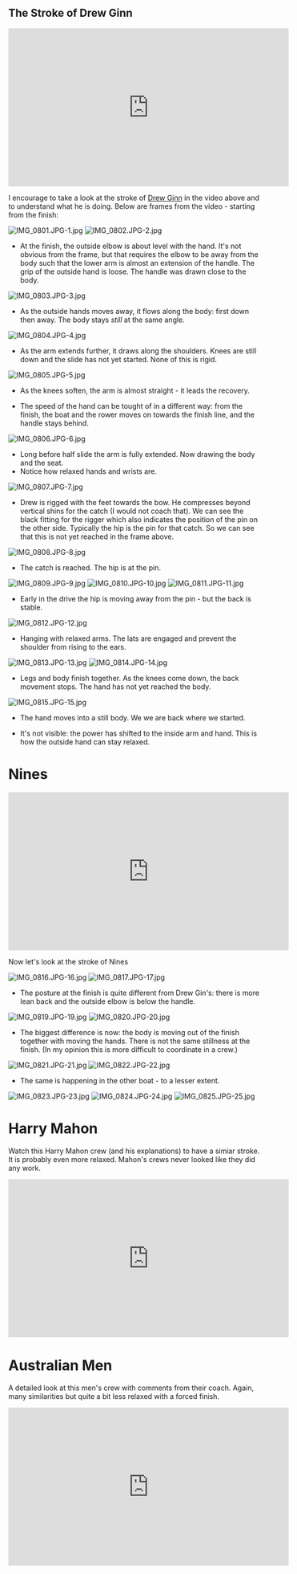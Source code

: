 
## The Stroke of Drew Ginn

<iframe width="560" height="315" src="https://www.youtube.com/embed/BfpL_Ll9AjE?si=NV40hu5Tl4Onmh8r" title="YouTube video player" frameborder="0" allow="accelerometer; autoplay; clipboard-write; encrypted-media; gyroscope; picture-in-picture; web-share" allowfullscreen></iframe>

I encourage to take a look at the stroke of 
[Drew Ginn](https://en.wikipedia.org/wiki/Drew_Ginn)
in the video above and to understand what he is doing. Below are frames
from the video - starting from the finish:

![IMG_0801.JPG-1.jpg](IMG_0801.JPG-1.jpg)
![IMG_0802.JPG-2.jpg](IMG_0802.JPG-2.jpg)

* At the finish, the outside elbow is about level with the hand. It's
  not obvious from the frame, but that requires the elbow to be away
from the body such that the lower arm is almost an extension of the
handle. The grip of the outside hand is loose. The handle was drawn
close to the body.


![IMG_0803.JPG-3.jpg](IMG_0803.JPG-3.jpg)

* As the outside hands moves away, it flows along the body: first down
  then away. The body stays *still* at the same angle.

![IMG_0804.JPG-4.jpg](IMG_0804.JPG-4.jpg)

* As the arm extends further, it draws along the shoulders. Knees are
  still down and the slide has not yet started. None of this is rigid.

![IMG_0805.JPG-5.jpg](IMG_0805.JPG-5.jpg)

* As the knees soften, the arm is almost straight - it leads the
  recovery.

* The speed of the hand can be tought of in a different way: from the
finish, the boat and the rower moves on towards the finish line, and the
handle stays behind.

![IMG_0806.JPG-6.jpg](IMG_0806.JPG-6.jpg)

* Long before half slide the arm is fully extended. Now drawing the body
and the seat.
* Notice how relaxed hands and wrists are.

![IMG_0807.JPG-7.jpg](IMG_0807.JPG-7.jpg)

* Drew is rigged with the feet towards the bow. He compresses beyond
  vertical shins for the catch (I would not coach that). We can see the
black fitting for the rigger which also indicates the position of the
pin on the other side. Typically the hip is the pin for that catch. So
we can see that this is not yet reached in the frame above.

![IMG_0808.JPG-8.jpg](IMG_0808.JPG-8.jpg)

* The catch is reached. The hip is at the pin.

![IMG_0809.JPG-9.jpg](IMG_0809.JPG-9.jpg)
![IMG_0810.JPG-10.jpg](IMG_0810.JPG-10.jpg)
![IMG_0811.JPG-11.jpg](IMG_0811.JPG-11.jpg)

* Early in the drive the hip is moving away from the pin - but the back
  is stable.

![IMG_0812.JPG-12.jpg](IMG_0812.JPG-12.jpg)

* Hanging with relaxed arms. The lats are engaged and prevent the
  shoulder from rising to the ears.

![IMG_0813.JPG-13.jpg](IMG_0813.JPG-13.jpg)
![IMG_0814.JPG-14.jpg](IMG_0814.JPG-14.jpg)

* Legs and body finish together. As the knees come down, the back
  movement stops. The hand has not yet reached the body.

![IMG_0815.JPG-15.jpg](IMG_0815.JPG-15.jpg)

* The hand moves into a still body. We we are back where we started.

* It's not visible: the power has shifted to the inside arm and hand.
  This is how the outside hand can stay relaxed.

# Nines

<iframe width="560" height="315" src="https://www.youtube.com/embed/SnobFBR9Cgw?si=VM2_tZbhKzcEX8TZ" title="YouTube video player" frameborder="0" allow="accelerometer; autoplay; clipboard-write; encrypted-media; gyroscope; picture-in-picture; web-share" allowfullscreen></iframe>

Now let's look at the stroke of Nines

![IMG_0816.JPG-16.jpg](IMG_0816.JPG-16.jpg)
![IMG_0817.JPG-17.jpg](IMG_0817.JPG-17.jpg)

* The posture at the finish is quite different from Drew Gin's: there is
  more lean back and the outside elbow is below the handle. 

![IMG_0819.JPG-19.jpg](IMG_0819.JPG-19.jpg)
![IMG_0820.JPG-20.jpg](IMG_0820.JPG-20.jpg)

* The biggest difference is now: the body is moving out of the finish
  together with moving the hands. There is not the same stillness at the
  finish. (In my opinion this is more difficult to coordinate in a crew.)
  
![IMG_0821.JPG-21.jpg](IMG_0821.JPG-21.jpg)
![IMG_0822.JPG-22.jpg](IMG_0822.JPG-22.jpg)

* The same is happening in the other boat - to a lesser extent.

![IMG_0823.JPG-23.jpg](IMG_0823.JPG-23.jpg)
![IMG_0824.JPG-24.jpg](IMG_0824.JPG-24.jpg)
![IMG_0825.JPG-25.jpg](IMG_0825.JPG-25.jpg)

# Harry Mahon

Watch this Harry Mahon crew (and his explanations) to have a simiar
stroke. It is probably even more relaxed. Mahon's crews never looked
like they did any work.

<iframe width="560" height="315" src="https://www.youtube.com/embed/ZAOxPgeksaI?si=DgJ_8hsDAeFsY1Sr&amp;start=976" title="YouTube video player" frameborder="0" allow="accelerometer; autoplay; clipboard-write; encrypted-media; gyroscope; picture-in-picture; web-share" allowfullscreen></iframe>

# Australian Men

A detailed look at this men's crew with comments from their coach.
Again, many similarities but quite a bit less relaxed with a forced
finish.

<iframe width="560" height="315" src="https://www.youtube.com/embed/KEuD3CGdv0k?si=DhORIjWF58A4r5F_&amp;start=1818" title="YouTube video player" frameborder="0" allow="accelerometer; autoplay; clipboard-write; encrypted-media; gyroscope; picture-in-picture; web-share" allowfullscreen></iframe>
